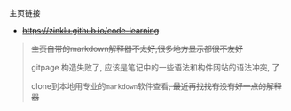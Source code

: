 主页链接

- ~~https://zinklu.github.io/code-learning~~

> ~~主页自带的markdown解释器不太好,很多地方显示都很不友好~~
> 
> gitpage 构造失败了, 应该是笔记中的一些语法和构件网站的语法冲突, 了
> 
> clone到本地用专业的`markdown`软件查看~~, 最近再找找有没有好一点的解释器~~